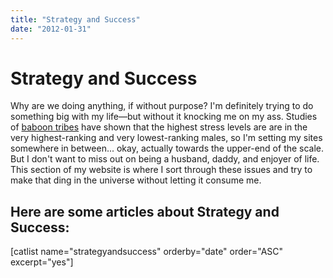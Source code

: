 ```yaml
---
title: "Strategy and Success"
date: "2012-01-31"
---
```

# Strategy and Success

Why are we doing anything, if without purpose? I'm definitely trying to do something big with my life—but without it knocking me on my ass. Studies of [baboon tribes](http://www.nytimes.com/2011/07/15/science/15baboon.html) have shown that the highest stress levels are are in the very highest-ranking and very lowest-ranking males, so I'm setting my sites somewhere in between... okay, actually towards the upper-end of the scale. But I don't want to miss out on being a husband, daddy, and enjoyer of life. This section of my website is where I sort through these issues and try to make that ding in the universe without letting it consume me.

## Here are some articles about Strategy and Success:

\[catlist name="strategyandsuccess" orderby="date" order="ASC" excerpt="yes"\]
